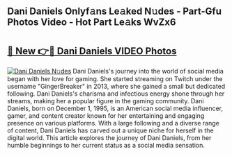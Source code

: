 ## Dani Daniels Onlyf𝚊ns Le𝚊ked N𝚞des - Part-Gfu Photos Video - Hot Part Le𝚊ks WvZx6

# <h2><a href="http://ac4130.deff.icu/?id=Dani+Daniels">🔗 New 👉🔴 Dani Daniels VIDEO Photos</a></h2>

[![Dani Daniels N𝚞des](https://i.imgur.com/rIISA9y.gif)](http://ac4130.deff.icu/?id=Dani+Daniels)
Dani Daniels's journey into the world of social media began with her love for gaming. She started streaming on Twitch under the username "GingerBreaker" in 2013, where she gained a small but dedicated following. Dani Daniels's charisma and infectious energy shone through her streams, making her a popular figure in the gaming community. Dani Daniels, born on December 1, 1995, is an American social media influencer, gamer, and content creator known for her entertaining and engaging presence on various platforms. With a large following and a diverse range of content, Dani Daniels has carved out a unique niche for herself in the digital world. This article explores the journey of Dani Daniels, from her humble beginnings to her current status as a social media sensation.

